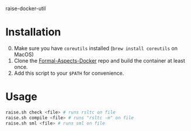 raise-docker-util

# Installation

0. Make sure you have `coreutils` installed (`brew install coreutils` on MacOS)
1. Clone the [Formal-Aspects-Docker](https://github.com/HerrKatzen/Formal-Aspects-Docker) repo and build the container at least once.
2. Add this script to your `$PATH` for convenience.

# Usage

```bash
raise.sh check <file> # runs rsltc on file
raise.sh compile <file> # runs "rsltc -m" on file
raise.sh sml <file> # runs sml on file
```
